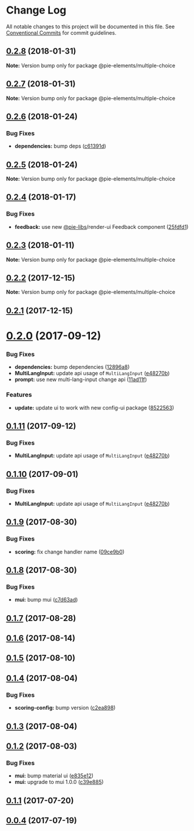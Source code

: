 # Change Log

All notable changes to this project will be documented in this file.
See [Conventional Commits](https://conventionalcommits.org) for commit guidelines.

<a name="0.2.8"></a>
## [0.2.8](https://github.com/PieElements/pie-elements/compare/@pie-elements/multiple-choice@0.2.7...@pie-elements/multiple-choice@0.2.8) (2018-01-31)




**Note:** Version bump only for package @pie-elements/multiple-choice

<a name="0.2.7"></a>
## [0.2.7](https://github.com/PieElements/pie-elements/compare/@pie-elements/multiple-choice@0.2.6...@pie-elements/multiple-choice@0.2.7) (2018-01-31)




**Note:** Version bump only for package @pie-elements/multiple-choice

<a name="0.2.6"></a>
## [0.2.6](https://github.com/PieElements/pie-elements/compare/@pie-elements/multiple-choice@0.2.5...@pie-elements/multiple-choice@0.2.6) (2018-01-24)


### Bug Fixes

* **dependencies:** bump deps ([c61391d](https://github.com/PieElements/pie-elements/commit/c61391d))




<a name="0.2.5"></a>
## [0.2.5](https://github.com/PieElements/pie-elements/compare/@pie-elements/multiple-choice@0.2.4...@pie-elements/multiple-choice@0.2.5) (2018-01-24)




**Note:** Version bump only for package @pie-elements/multiple-choice

<a name="0.2.4"></a>
## [0.2.4](https://github.com/PieElements/pie-elements/compare/@pie-elements/multiple-choice@0.2.3...@pie-elements/multiple-choice@0.2.4) (2018-01-17)


### Bug Fixes

* **feedback:** use new [@pie-libs](https://github.com/pie-libs)/render-ui Feedback component ([25fdfd1](https://github.com/PieElements/pie-elements/commit/25fdfd1))




<a name="0.2.3"></a>
## [0.2.3](https://github.com/PieElements/pie-elements/compare/@pie-elements/multiple-choice@0.2.2...@pie-elements/multiple-choice@0.2.3) (2018-01-11)




**Note:** Version bump only for package @pie-elements/multiple-choice

<a name="0.2.2"></a>
## [0.2.2](https://github.com/PieElements/pie-elements/compare/@pie-elements/multiple-choice@0.2.1...@pie-elements/multiple-choice@0.2.2) (2017-12-15)




**Note:** Version bump only for package @pie-elements/multiple-choice

<a name="0.2.1"></a>
## [0.2.1](https://github.com/PieElements/pie-elements/compare/@pie-elements/multiple-choice@0.2.0...@pie-elements/multiple-choice@0.2.1) (2017-12-15)




<a name="0.2.0"></a>
# [0.2.0](https://github.com/PieElements/pie-elements/compare/@pie-elements/multiple-choice@0.1.9...@pie-elements/multiple-choice@0.2.0) (2017-09-12)


### Bug Fixes

* **dependencies:** bump dependencies ([12896a8](https://github.com/PieElements/pie-elements/commit/12896a8))
* **MultiLangInput:** update api usage of `MultiLangInput` ([e48270b](https://github.com/PieElements/pie-elements/commit/e48270b))
* **prompt:** use new multi-lang-input change api ([11ad11f](https://github.com/PieElements/pie-elements/commit/11ad11f))


### Features

* **update:** update ui to work with new config-ui package ([8522563](https://github.com/PieElements/pie-elements/commit/8522563))




<a name="0.1.11"></a>
## [0.1.11](https://github.com/PieElements/pie-elements/compare/@pie-elements/multiple-choice@0.1.9...@pie-elements/multiple-choice@0.1.11) (2017-09-12)


### Bug Fixes

* **MultiLangInput:** update api usage of `MultiLangInput` ([e48270b](https://github.com/PieElements/pie-elements/commit/e48270b))




<a name="0.1.10"></a>
## [0.1.10](https://github.com/PieElements/pie-elements/compare/@pie-elements/multiple-choice@0.1.9...@pie-elements/multiple-choice@0.1.10) (2017-09-01)


### Bug Fixes

* **MultiLangInput:** update api usage of `MultiLangInput` ([e48270b](https://github.com/PieElements/pie-elements/commit/e48270b))




<a name="0.1.9"></a>
## [0.1.9](https://github.com/PieElements/pie-elements/compare/@pie-elements/multiple-choice@0.1.8...@pie-elements/multiple-choice@0.1.9) (2017-08-30)


### Bug Fixes

* **scoring:** fix change handler name ([09ce9b0](https://github.com/PieElements/pie-elements/commit/09ce9b0))




<a name="0.1.8"></a>
## [0.1.8](https://github.com/PieElements/pie-elements/compare/@pie-elements/multiple-choice@0.1.7...@pie-elements/multiple-choice@0.1.8) (2017-08-30)


### Bug Fixes

* **mui:** bump mui ([c7d63ad](https://github.com/PieElements/pie-elements/commit/c7d63ad))




<a name="0.1.7"></a>
## [0.1.7](https://github.com/PieElements/pie-elements/compare/@pie-elements/multiple-choice@0.1.6...@pie-elements/multiple-choice@0.1.7) (2017-08-28)




<a name="0.1.6"></a>
## [0.1.6](https://github.com/PieElements/pie-elements/compare/@pie-elements/multiple-choice@0.1.5...@pie-elements/multiple-choice@0.1.6) (2017-08-14)




<a name="0.1.5"></a>
## [0.1.5](https://github.com/PieElements/pie-elements/compare/@pie-elements/multiple-choice@0.1.4...@pie-elements/multiple-choice@0.1.5) (2017-08-10)




<a name="0.1.4"></a>
## [0.1.4](https://github.com/PieElements/pie-elements/compare/@pie-elements/multiple-choice@0.1.3...@pie-elements/multiple-choice@0.1.4) (2017-08-04)


### Bug Fixes

* **scoring-config:** bump version ([c2ea898](https://github.com/PieElements/pie-elements/commit/c2ea898))




<a name="0.1.3"></a>
## [0.1.3](https://github.com/PieElements/pie-elements/compare/@pie-elements/multiple-choice@0.1.2...@pie-elements/multiple-choice@0.1.3) (2017-08-04)




<a name="0.1.2"></a>
## [0.1.2](https://github.com/PieElements/pie-elements/compare/@pie-elements/multiple-choice@0.1.1...@pie-elements/multiple-choice@0.1.2) (2017-08-03)


### Bug Fixes

* **mui:** bump material ui ([e835e12](https://github.com/PieElements/pie-elements/commit/e835e12))
* **mui:** upgrade to mui 1.0.0 ([c39e885](https://github.com/PieElements/pie-elements/commit/c39e885))




<a name="0.1.1"></a>
## [0.1.1](https://github.com/PieElements/pie-elements/compare/@pie-elements/multiple-choice@0.1.0...@pie-elements/multiple-choice@0.1.1) (2017-07-20)




<a name="0.0.4"></a>
## [0.0.4](https://github.com/PieElements/pie-elements/compare/@pie-elements/multiple-choice@0.0.3...@pie-elements/multiple-choice@0.0.4) (2017-07-19)
